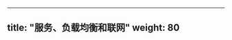 <!--
---
title: "Services, Load Balancing, and Networking"
weight: 80
---
-->

---
title: "服务、负载均衡和联网"
weight: 80
---
